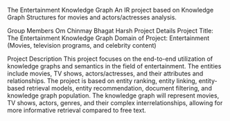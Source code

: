 The Entertainment Knowledge Graph
An IR project based on Knowledge Graph Structures for movies and actors/actresses analysis.

Group Members
Om
Chinmay Bhagat
Harsh
Project Details
Project Title: The Entertainment Knowledge Graph
Domain of Project: Entertainment (Movies, television programs, and celebrity content)

Project Description
This project focuses on the end-to-end utilization of knowledge graphs and semantics in the field of entertainment. The entities include movies, TV shows, actors/actresses, and their attributes and relationships. The project is based on entity ranking, entity linking, entity-based retrieval models, entity recommendation, document filtering, and knowledge graph population. The knowledge graph will represent movies, TV shows, actors, genres, and their complex interrelationships, allowing for more informative retrieval compared to free text.

